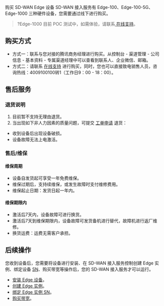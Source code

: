 购买 SD-WAN Edge 设备 SD-WAN 接入服务有 Edge-100、Edge-100-5G、Edge-1000 三种硬件设备，您需要通过线下进行购买。
>?Edge-1000 目前 POC 测试中，如需体验，请联系[ 在线支持](https://cloud.tencent.com/online-service?from=sales&source=PRESALE)。
>


## 购买方式
- 方式一：联系与您对接的腾讯商务经理进行购买。从控制台 - 渠道管理 - 公司信息 - 基本资料 - 专属渠道经理中可以查看到联系人、企业微信、邮箱。
- 方式二：请联系 [在线支持](https://cloud.tencent.com/online-service?from=sales&source=PRESALE) 进行购买，同时，您也可以直接致电销售人员，咨询热线：4009100100转1（工作日9：00 - 18：00）。

## 售后服务

### 退货说明
1. 目前暂不支持无理由退货。
2. 当出现如下非人力因素的质量问题，可提交 [工单申请](https://console.cloud.tencent.com/workorder/category) 退货：
 - 收到设备后出现设备破损。
 - 设备故障无法上电激活。



### 售后/维保

#### 维保周期
 - 设备自发货起可享受一年免费维保。
 - 维保过期后，支持续维保，或发生故障时支付维修费用。
 - 维保起止日期：发货日起一年内。

#### 维保期限内 
 - 激活后7天内，设备故障可进行换货。
 - 激活后7天到维保期限内，设备故障可发货备机进行替代，故障机进行返厂维修。
 - 换货运费：运费无需客户承担。

## 后续操作
您收到设备后，您需要将设备进行安装、在 SD-WAN 接入服务控制创建 Edge 实例、绑定设备 [SN](https://cloud.tencent.com/document/product/1121/36888#2224)、购买带宽等操作后，您的 SD-WAN 接入服务才可以运行。
- [安装 Edge 设备](https://cloud.tencent.com/document/product/1277/66361)。
- [创建 Edge 实例](https://cloud.tencent.com/document/product/1277/47255)。
- [绑定 Edge 实例 SN](https://cloud.tencent.com/document/product/1277/64769)。
- [购买带宽](https://cloud.tencent.com/document/product/1277/66362)。
